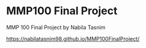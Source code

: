 # MMP100 Final Project
MMP 100 Final Project
by Nabila Tasnim

https://nabilatasnim98.github.io/MMP100FinalProject/
